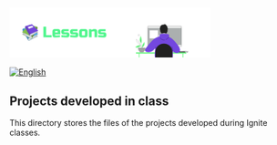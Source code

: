 <p>
   <img src="./.github/cover.gif" alt="Ignite" width="70%"/>
</p>

<p>	
   <a href="./README_pt.md">
      <img alt="English" src="https://img.shields.io/badge/-Leia em português-000?style=flat&logo=google-translate&logoColor=000&labelColor=00F692" />
   </a>
</p>

## Projects developed in class 
This directory stores the files of the projects developed during Ignite classes. 
